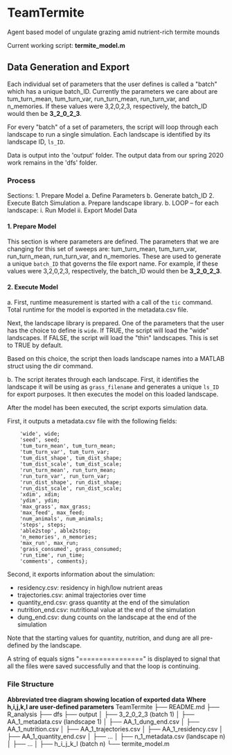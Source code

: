 # TeamTermite
Agent based model of ungulate grazing amid nutrient-rich termite mounds

Current working script: **termite_model.m**

## Data Generation and Export
Each individual set of parameters that the user defines is called a "batch" which has a unique batch_ID. Currently the parameters we care about are tum_turn_mean, tum_turn_var, run_turn_mean, run_turn_var, and n_memories. If these values were 3,2,0,2,3, respectively, the batch_ID would then be **3_2_0_2_3**.

For every "batch" of a set of parameters, the script will loop through each landscape to run a single simulation. Each landscape is identified by its landscape ID, `ls_ID`.

Data is output into the 'output' folder. The output data from our spring 2020 work remains in the 'dfs' folder.

### Process
Sections:
     1. Prepare Model
        a. Define Parameters
        b. Generate batch_ID
     2. Execute Batch Simulation
        a. Prepare landscape library.
        b. LOOP – for each landscape:
            i. Run Model
            ii. Export Model Data

#### 1. Prepare Model
This section is where parameters are defined. The parameters that we are changing for this set of sweeps are: tum_turn_mean, tum_turn_var, run_turn_mean, run_turn_var, and n_memories. These are used to generate a unique `batch_ID` that governs the file export name. For example, if these values were 3,2,0,2,3, respectively, the batch_ID would then be **3_2_0_2_3**.

#### 2. Execute Model
a. First, runtime measurement is started with a call of the `tic` command. Total runtime for the model is exported in the metadata.csv file.

Next, the landscape library is prepared. One of the parameters that the user has the choice to define is `wide`. If TRUE, the script will load the "wide" landscapes. If FALSE, the script will load the "thin" landscapes. This is set to TRUE by default.

Based on this choice, the script then loads landscape names into a MATLAB struct using the dir command.

b. The script iterates through each landscape.
First, it identifies the landscape it will be using as `grass_filename` and generates a unique `ls_ID` for export purposes. It then executes the model on this loaded landscape.

After the model has been executed, the script exports simulation data.

First, it outputs a metadata.csv file with the following fields:
```{'batch_ID', batch_ID;
    'wide', wide;
    'seed', seed;
    'tum_turn_mean', tum_turn_mean;
    'tum_turn_var', tum_turn_var;
    'tum_dist_shape', tum_dist_shape;
    'tum_dist_scale', tum_dist_scale;
    'run_turn_mean', run_turn_mean;
    'run_turn_var', run_turn_var;
    'run_dist_shape', run_dist_shape;
    'run_dist_scale', run_dist_scale;
    'xdim', xdim;
    'ydim', ydim;
    'max_grass', max_grass;
    'max_feed', max_feed;
    'num_animals', num_animals;
    'steps', steps;
    'able2stop', able2stop;
    'n_memories', n_memories;
    'max_run', max_run;
    'grass_consumed', grass_consumed;
    'run_time', run_time;
    'comments', comments};
```
Second, it exports information about the simulation:
- residency.csv: residency in high/low nutrient areas
- trajectories.csv: animal trajectories over time
- quantity_end.csv: grass quantity at the end of the simulation
- nutrition_end.csv: nutritional value at the end of the simulation
- dung_end.csv: dung counts on the landscape at the end of the simulation

Note that the starting values for quantity, nutrition, and dung are all pre-defined by the landscape.

A string of equals signs "================" is displayed to signal that all the files were saved successfully and that the loop is continuing.



### File Structure
**Abbreviated tree diagram showing location of exported data**
**Where h,i,j,k,l are user-defined parameters**
TeamTermite
├── README.md
├── R_analysis
├── dfs
├── output
│  ├── 3_2_0_2_3 (batch 1)
│    ├── AA_1_metadata.csv (landscape 1)
│    ├── AA_1_dung_end.csv
│    ├── AA_1_nutrition.csv
│    ├── AA_1_trajectories.csv
│    ├── AA_1_residency.csv
│    ├── AA_1_quantity_end.csv
│    ├── ...
│    ├── n_1_metadata.csv (landscape n)
│  ├── ...
│  ├── h_i_j_k_l (batch n)
└── termite_model.m
